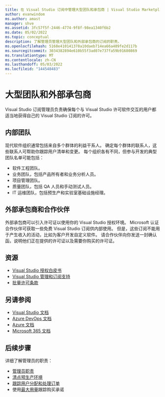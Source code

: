 ```yaml
---
title: 在 Visual Studio 订阅中管理大型团队和承包商 | Visual Studio Marketplace
author: evanwindom
ms.author: amast
manager: shve
ms.assetid: 3fc57f5f-2446-4774-9f8f-98ea1340f6b2
ms.date: 05/02/2022
ms.topic: conceptual
description: 了解管理员管理大型团队和外部承包商的订阅的职责。
ms.openlocfilehash: 5168e410141378a10daeb714ea66a489fe2d117b
ms.sourcegitcommit: 3034382894e610b55f3ad07e737fa59b91680869
ms.translationtype: MT
ms.contentlocale: zh-CN
ms.lasthandoff: 05/03/2022
ms.locfileid: "144548483"
---
```

# <a name="large-teams-and-external-contractors"></a>大型团队和外部承包商
Visual Studio 订阅管理员负责确保每个与 Visual Studio 许可软件交互的用户都适当地获得自己的 Visual Studio 订阅的许可。

## <a name="internal-teams"></a>内部团队
现代软件组织通常包括来自多个群体的利益干系人。 确定每个群体的联系人，这些联系人可帮助你跟踪用户清单和变更。
每个组织各有不同，但参与开发的典型团队名单可能包括：
+ 软件工程团队。
+ 业务团队，包括产品所有者和业务分析人员。
+ 项目管理团队。
+ 质量团队，包括 QA 人员和手动测试人员。
+ IT 运维团队，包括预生产和实验室基础设施经理。

## <a name="external-contractors-and-partners"></a>外部承包商和合作伙伴
外部承包商可以引入许可证以使用你的 Visual Studio 授权环境。 Microsoft 认证合作伙伴可获取一些免费 Visual Studio 订阅供内部使用。 但是，这些订阅不能用于产生收入的活动，比如为客户开发自定义软件。 请合作伙伴向你发送一封确认函，说明他们正在提供的许可证以及需要你购买的许可证。

## <a name="resources"></a>资源
+ [Visual Studio 授权白皮书](https://visualstudio.microsoft.com/wp-content/uploads/2019/06/Visual-Studio-Licensing-Whitepaper-May-2019.pdf)
+ [Visual Studio 管理和订阅支持](https://aka.ms/vsadminhelp)
+ [批量许可条款](https://www.microsoft.com/licensing/product-licensing/products.aspx)

## <a name="see-also"></a>另请参阅
+ [Visual Studio 文档](/visualstudio/)
+ [Azure DevOps 文档](/azure/devops/)
+ [Azure 文档](/azure/)
+ [Microsoft 365 文档](/microsoft-365/)

## <a name="next-steps"></a>后续步骤
详细了解管理员的职责：
+ [管理员职责](admin-responsibilities.md)
+ [清点预生产环境](admin-inventory.md)
+ [跟踪用户分配和处理订单](assignments-orders.md)
+ 使用[最大用量](maximum-usage.md)跟踪购买承诺